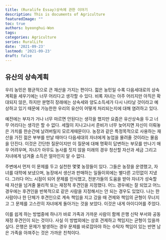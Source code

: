 ```yaml
---
title: (Ruralife Essay)상속에 관한 이야기
description: This is documents of Agriculture
featuredImage: ""
toc: true
authors: byeonghui-Won
tags:
categories: Agriculture
series: RuralLife
date: '2021-09-23'
lastmod: '2021-09-23'
draft: false
---
```


## 유산의 상속계획

우리 농민은 평균적으로 큰 재산을 가지는 편이다. 젋은 농민일 수록 다음세대로의 상속계획을 세우기에는 너무 어리다고 생각할 수 있다. 비록 자녀는 아주 어리지만 아직은 확대되지 않은, 하지만 분명히 장래에는 상속세와 양도소득세가 다시 나타날 것이라고 예상하고 있기 때문에 가능한한 우리의 유산이 어떻게 처리되는지에 대해 염려하고 있다. 

예전에는 부자가 거나 너무 마르면 안된다는 생각을 했지만 요즘은 유산상속을 두고 너무 어리다는 생각은 할 수 없다. 세월이 지나고나서 준비가 너무 늦어지면 자신이 이뤄놓은 가치를 한순간에 날려버릴지 모르게때문이다. 농장과 같은 특정목적으로 사용하는 재산을 가진 젊은 부부를 만날 때마다 다음세대의 자녀에게 농업을 물려줄 것이라는 물음을 던진다. 이것은 간단한 질문이지만 이 질문에 대해 명확히 답변하는 부모를 만나기 매우 어려우며, 자녀가 아무도 농사를 짓지 않을 미래의 경우 청산할 자산과 세금 그리고 자녀에게 넘겨줄 소득은 얼마인지 알 수 없다. 

주변에서 먼저 이 문제를 두고 실천한 몇몇 농장들이 있다. 그들은 농장을 운영했고, 자녀를 대학에 보냈으며, 농장에서 생산과 판매하는 일들이외에는 별다른 고민없이 지냈다. 그러다 어느 시점이 되어 문제를 인식했고, 전분가들의 도움을 받아 자녀가 성숙할 때 자산을 넘겨줄 물리적 또는 재정적 후견인을 지정했다. 어느 경우에는 잘 되었고 어느 경우에는 후견인을 반복적으로 같은 사람을 지정해서는 안 되는 경우도 있었다. 나는 한 사람이나 한 단체가 후견인으로 계속 책임을 지고 갔을 때 견제와 책임의 균형이 무너지고 그 문제를 고스란히 자녀에게 돌아가는 것을 보았다. 이것은 내게 아이디어를 주었다.

이를 쉽게 하는 방법중에 하나가 바로 가족과 가까운 사람이 함께 은행 신탁 부서와 공동 재정 후견인이 되는 것이다. 사실 이 방법외에는 상호 견제하고 책임지는 균형이 있을까 싶다. 은행은 문제가 발생하는 경우 문제를 바로잡아야 하는 수탁자 책임이 있는 반면 남은 가족을 아껴주는 것은 가까운 친척이다. 
